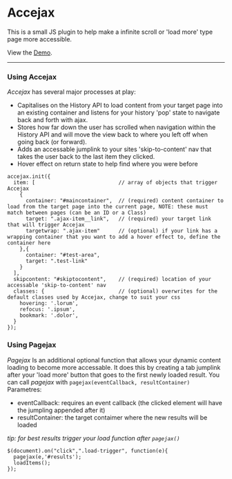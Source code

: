 # Accejax

This is a small JS plugin to help make a infinite scroll or 'load more' type page more accessible.

View the [Demo](https://neonecra.github.io/Accejax/demo/index.html).

---

### Using Accejax
_Accejax_ has several major processes at play:
 - Capitalises on the History API to load content from your target page into an existing container and listens for your history 'pop' state to navigate back and forth with ajax. 
 - Stores how far down the user has scrolled when navigation within the History API and will move the view back to where you left off when going back (or forward).
 - Adds an accessable jumplink to your sites 'skip-to-content' nav that takes the user back to the last item they clicked.
 - Hover effect on return state to help find where you were before
~~~~
accejax.init({
  item: [                           // array of objects that trigger Accejax
    {                               
      container: "#maincontainer",  // (required) content container to load from the target page into the current page, NOTE: these must match between pages (can be an ID or a Class)
      target: ".ajax-item__link",   // (required) your target link that will trigger Accejax
      targetwrap: ".ajax-item"      // (optional) if your link has a wrapping container that you want to add a hover effect to, define the container here
    },{
      container: "#test-area",
      target: ".test-link"
    }
  ],
  skipcontent: "#skiptocontent",    // (required) location of your accessable 'skip-to-content' nav 
  classes: {                        // (optional) overwrites for the default classes used by Accejax, change to suit your css
    hovering: '.lorum',
    refocus: '.ipsum',
    bookmark: '.dolor',
  }
}); 
~~~~


### Using Pagejax
_Pagejax_ Is an additional optional function that allows your dynamic content loading to become more accessable. It does this by creating a tab jumplink after your 'load more' button that goes to the first newly loaded result.
You can call _pagejax_ with `pagejax(eventCallback, resultContainer)` 
Parametres:
  - eventCallback:    requires an event callback (the clicked element will have the jumpling appended after it)
  - resultContainer:  the target contaimer where the new results will be loaded
  
_tip: for best results trigger your load function after `pagejax()`_
~~~~
$(document).on("click",".load-trigger", function(e){
  pagejax(e,'#results');
  loadItems();
});
~~~~
